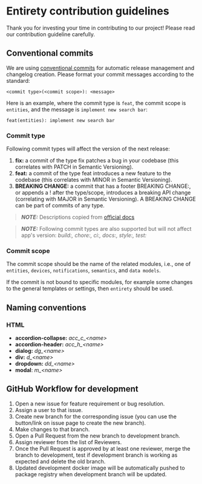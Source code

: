 # Entirety contribution guidelines

Thank you for investing your time in contributing to our project!
Please read our contribution guideline carefully.

## Conventional commits

We are using [conventional commits](https://www.conventionalcommits.org/)
for automatic release management and changelog creation.
Please format your commit messages according to the standard:
```
<commit type>(<commit scope>): <message>
```
Here is an example, where the commit type is `feat`, the commit scope is `entities`, and the message is `implement new search bar`:
```git
feat(entities): implement new search bar
```

### Commit type
Following commit types will affect the version of the next release:

1. **fix:** a commit of the type fix patches a bug in your codebase (this correlates with PATCH in Semantic Versioning).
2. **feat:** a commit of the type feat introduces a new feature to the codebase (this correlates with MINOR in Semantic Versioning).
3. **BREAKING CHANGE:** a commit that has a footer BREAKING CHANGE:, or appends a ! after the type/scope, introduces a breaking API change (correlating with MAJOR in Semantic Versioning). A BREAKING CHANGE can be part of commits of any type.

> **_NOTE:_** Descriptions copied from [official docs](https://www.conventionalcommits.org/en/v1.0.0/#specification)

> **_NOTE:_** Following commit types are also supported but will not affect app's version: _build:, chore:, ci:, docs:,
> style:, test:_

### Commit scope
The commit scope should be the name of the related modules, i.e., one of `entities`, `devices`, `notifications`, `semantics`, and `data models`.

If the commit is not bound to specific modules, for example some changes to the general templates or settings, then `entirety` should be used.

## Naming conventions

### HTML

* **accordion-collapse:** _acc\_c\_\<name\>_
* **accordion-header:** _acc\_h\_\<name\>_
* **dialog:** _dg\_\<name\>_
* **div:** _d\_\<name\>_
* **dropdown:** _dd\_\<name\>_
* **modal**: _m\_\<name\>_

## GitHub Workflow for development

1. Open a new issue for feature requirement or bug resolution.
2. Assign a user to that issue.
3. Create new branch for the corresponding issue (you can use the button/link on issue page to create the new branch).
4. Make changes to that branch.
5. Open a Pull Request from the new branch to development branch.
6. Assign reviewer from the list of Reviewers.
7. Once the Pull Request is approved by at least one reviewer, merge the branch to development, test if development
branch is working as expected and delete the old branch.
8. Updated development docker image will be automatically pushed to package registry when development branch will be updated.
